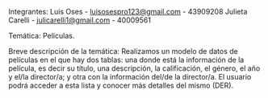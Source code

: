 Integrantes:
Luis Oses - luisosespro123@gmail.com - 43909208
Julieta Carelli - julicarelli1@gmail.com - 40009561

Temática: Películas.

Breve descripción de la temática:
Realizamos un modelo de datos de películas en el que hay dos tablas: una donde está la información de la película, es decir su título, una descripción, la calificación, el género, el año y el/la director/a; y otra con la información del/de la director/a. El usuario podrá acceder a esta lista y conocer más detalles del mismo (DER).
